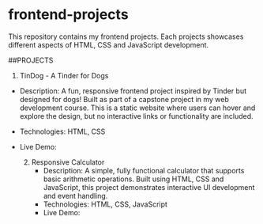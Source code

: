 # frontend-projects
This repository contains my frontend projects. Each projects showcases different aspects of HTML, CSS and JavaScript development.

##PROJECTS
1. TinDog - A Tinder for Dogs
- Description: A fun, responsive frontend project inspired by Tinder but designed for dogs! Built as part of a capstone project in my web development course. This is a static website where users can hover and explore the design, but no interactive links or functionality are included.
- Technologies: HTML, CSS
- Live Demo:

  2. Responsive Calculator
     - Description: A simple, fully functional calculator that supports basic arithmetic operations. Built using HTML, CSS and JavaScript, this project demonstrates interactive UI development and event handling.
     - Technologies: HTML, CSS, JavaScript
     - Live Demo:
